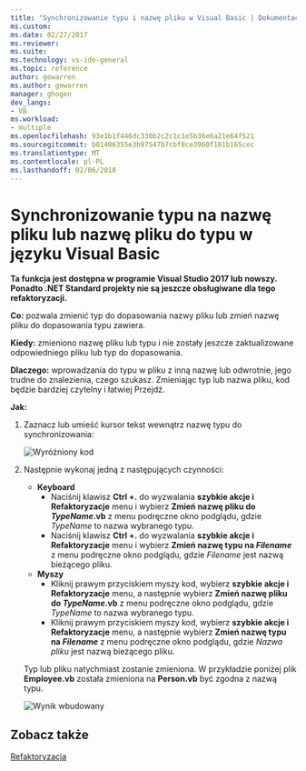 ```yaml
---
title: "Synchronizowanie typu i nazwę pliku w Visual Basic | Dokumentacja firmy Microsoft"
ms.custom: 
ms.date: 02/27/2017
ms.reviewer: 
ms.suite: 
ms.technology: vs-ide-general
ms.topic: reference
author: gewarren
ms.author: gewarren
manager: ghogen
dev_langs:
- VB
ms.workload:
- multiple
ms.openlocfilehash: 93e1b1f446dc330b2c2c1c1e5b36e6a21e64f521
ms.sourcegitcommit: b01406355e3b97547b7cbf8ce3960f101b165cec
ms.translationtype: MT
ms.contentlocale: pl-PL
ms.lasthandoff: 02/06/2018
---
```

# <a name="sync-a-type-to-a-filename-or-a-filename-to-a-type-in-visual-basic"></a>Synchronizowanie typu na nazwę pliku lub nazwę pliku do typu w języku Visual Basic

<!-- VERSIONLESS -->
**Ta funkcja jest dostępna w programie Visual Studio 2017 lub nowszy.  Ponadto .NET Standard projekty nie są jeszcze obsługiwane dla tego refaktoryzacji.**

**Co:** pozwala zmienić typ do dopasowania nazwy pliku lub zmień nazwę pliku do dopasowania typu zawiera.

**Kiedy:** zmieniono nazwę pliku lub typu i nie zostały jeszcze zaktualizowane odpowiedniego pliku lub typ do dopasowania. 

**Dlaczego:** wprowadzania do typu w pliku z inną nazwę lub odwrotnie, jego trudne do znalezienia, czego szukasz.  Zmieniając typ lub nazwa pliku, kod będzie bardziej czytelny i łatwiej Przejdź.

**Jak:**

1. Zaznacz lub umieść kursor tekst wewnątrz nazwę typu do synchronizowania:

   ![Wyróżniony kod](media/synctype-highlight-vb.png)

1. Następnie wykonaj jedną z następujących czynności:
   * **Keyboard**
     * Naciśnij klawisz **Ctrl +.** do wyzwalania **szybkie akcje i Refaktoryzacje** menu i wybierz **Zmień nazwę pliku do *TypeName*.vb** z menu podręczne okno podglądu, gdzie *TypeName* to nazwa wybranego typu.
     * Naciśnij klawisz **Ctrl +.** do wyzwalania **szybkie akcje i Refaktoryzacje** menu i wybierz **Zmień nazwę typu na _Filename_**  z menu podręczne okno podglądu, gdzie *Filename* jest nazwą bieżącego pliku.
   * **Myszy**
     * Kliknij prawym przyciskiem myszy kod, wybierz **szybkie akcje i Refaktoryzacje** menu, a następnie wybierz **Zmień nazwę pliku do *TypeName*.vb** z menu podręczne okno podglądu, gdzie *TypeName* to nazwa wybranego typu.
     * Kliknij prawym przyciskiem myszy kod, wybierz **szybkie akcje i Refaktoryzacje** menu, a następnie wybierz **Zmień nazwę typu na _Filename_**  z menu podręczne okno podglądu, gdzie  *Nazwa pliku* jest nazwą bieżącego pliku.

   Typ lub pliku natychmiast zostanie zmieniona.  W przykładzie poniżej plik **Employee.vb** została zmieniona na **Person.vb** być zgodna z nazwą typu.

   ![Wynik wbudowany](media/synctype-result-vb.png)

## <a name="see-also"></a>Zobacz także

[Refaktoryzacja](../refactoring-in-visual-studio.md)
